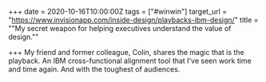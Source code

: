 +++
date = 2020-10-16T10:00:00Z
tags = ["#winwin"]
target_url = "https://www.invisionapp.com/inside-design/playbacks-ibm-design/"
title = "\"My secret weapon for helping executives understand the value of design.\""

+++
My friend and former colleague, Colin, shares the magic that is the playback. An IBM cross-functional alignment tool that I've seen work time and time again. And with the toughest of audiences.
